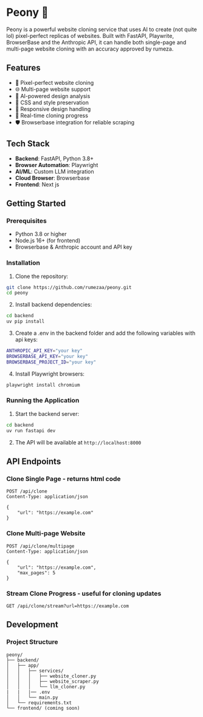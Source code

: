 # Peony 🌸

Peony is a powerful website cloning service that uses AI to create (not quite lol) pixel-perfect replicas of websites. Built with FastAPI, Playwrite, BrowserBase and the Anthropic API, it can handle both single-page and multi-page website cloning with an accuracy approved by rumeza.

## Features

- 🎯 Pixel-perfect website cloning
- 🌐 Multi-page website support
- 🤖 AI-powered design analysis
- 🎨 CSS and style preservation
- 📱 Responsive design handling
- 🔄 Real-time cloning progress
- 🛡️ Browserbase integration for reliable scraping

## Tech Stack

- **Backend**: FastAPI, Python 3.8+
- **Browser Automation**: Playwright
- **AI/ML**: Custom LLM integration
- **Cloud Browser**: Browserbase
- **Frontend**: Next js

## Getting Started

### Prerequisites

- Python 3.8 or higher
- Node.js 16+ (for frontend)
- Browserbase & Anthropic account and API key

### Installation

1. Clone the repository:
```bash
git clone https://github.com/rumezaa/peony.git
cd peony
```

2. Install backend dependencies:
```bash
cd backend
uv pip install
```

3. Create a .env in the backend folder and add the following variables with api keys:
```bash
ANTHROPIC_API_KEY="your key"
BROWSERBASE_API_KEY="your key"
BROWSERBASE_PROJECT_ID="your key"
```

4. Install Playwright browsers:
```bash
playwright install chromium
```

### Running the Application

1. Start the backend server:
```bash
cd backend
uv run fastapi dev
```

2. The API will be available at `http://localhost:8000`

## API Endpoints

### Clone Single Page - returns html code
```http
POST /api/clone
Content-Type: application/json

{
    "url": "https://example.com"
}
```

### Clone Multi-page Website
```http
POST /api/clone/multipage
Content-Type: application/json

{
    "url": "https://example.com",
    "max_pages": 5
}
```

### Stream Clone Progress - useful for cloning updates
```http
GET /api/clone/stream?url=https://example.com
```

## Development

### Project Structure
```
peony/
├── backend/
│   ├── app/
│   │   ├── services/
│   │   │   ├── website_cloner.py
│   │   │   ├── website_scraper.py
│   │   │   └── llm_cloner.py
|   |   |── .env 
│   │   └── main.py
│   └── requirements.txt
└── frontend/ (coming soon)
```

